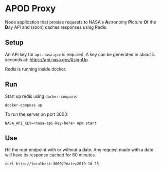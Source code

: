 # APOD Proxy

Node application that proxies requests to NASA's **A**stronomy **P**icture **O**f the **D**ay API and (soon) caches responses using Redis.

## Setup

An API key for `api.nasa.gov` is required. A key can be generated in about 5 seconds at: https://api.nasa.gov/#signUp

Redis is running inside docker.

## Run

Start up redis using `docker-compose`:

```
docker-compose up
```

To run the server on port 3000:

```
NASA_API_KEY=<nasa-api-key-here> npm start
```

## Use

Hit the root endpoint with or without a date.  Any request made with a date will have its response cached for 60 minutes.

```
curl http://localhost:3000/?date=2019-10-28
```
